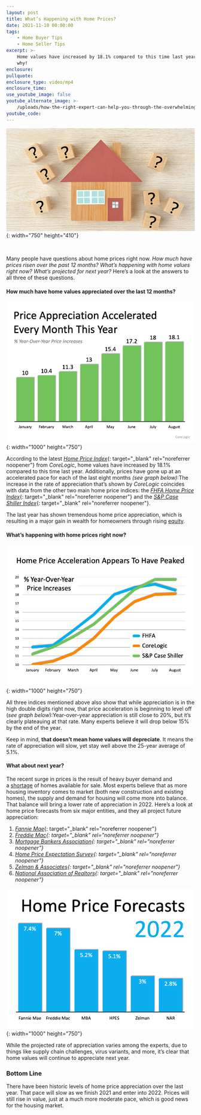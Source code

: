 ```yaml
---
layout: post
title: What’s Happening with Home Prices?
date: 2021-11-10 00:00:00
tags:
    - Home Buyer Tips
    - Home Seller Tips
excerpt: >-
    Home values have increased by 18.1% compared to this time last year. Here's
    why!
enclosure:
pullquote:
enclosure_type: video/mp4
enclosure_time:
use_youtube_image: false
youtube_alternate_image: >-
    /uploads/how-the-right-expert-can-help-you-through-the-overwhelming-market-61.png
youtube_code:
---
```

<!-- wp:cover {"url":"https://files.mykcm.com/2021/11/05135352/20211110-KCM-Share.jpg","style":{"color":{}}} --><!-- wp:paragraph {"fontSize":"large"} -->

![](/uploads/20211110-kcm-share.jpg){: width="750" height="410"}
<!-- /wp:paragraph --><!-- /wp:cover --><!-- wp:paragraph -->

&nbsp;
<!-- /wp:paragraph --><!-- wp:paragraph -->

Many people have questions about home prices right now.&nbsp;*How much have prices risen over the past 12 months? What’s happening with home values right now? What’s projected for next year?*&nbsp;Here’s a look at the answers to all three of these questions.
<!-- /wp:paragraph --><!-- wp:heading {"level":4} -->

#### **How much have home values appreciated over the last 12 months?**<!-- /wp:heading --><!-- wp:image {"align":"center","id":99865,"linkDestination":"custom"} -->

![](/uploads/20211110-mem-eng-1.png){: width="1000" height="750"}
<!-- /wp:image --><!-- wp:paragraph -->

According to the latest&nbsp;[*Home Price Index*](https://www.corelogic.com/intelligence/u-s-home-price-insights/){: target="_blank" rel="noreferrer noopener"}&nbsp;from&nbsp;*CoreLogic*, home values have increased by 18.1% compared to this time last year. Additionally, prices have gone up at an accelerated pace for each of the last eight months&nbsp;*(see graph below)*\:The increase in the rate of appreciation that’s shown by&nbsp;*CoreLogic*&nbsp;coincides with data from the other two main home price indices: the&nbsp;[*FHFA Home Price Index*](https://www.fhfa.gov/AboutUs/Reports/ReportDocuments/FHFA-HPI-Monthly-10262021.pdf){: target="_blank" rel="noreferrer noopener"}&nbsp;and the&nbsp;[*S&P Case Shiller Index*](https://www.spglobal.com/spdji/en/documents/indexnews/announcements/20211026-1444567/1444567_cshomeprice-release-1026.pdf){: target="_blank" rel="noreferrer noopener"}.
<!-- /wp:paragraph --><!-- wp:paragraph -->

The last year has shown tremendous home price appreciation, which is resulting in a major gain in wealth for homeowners through rising&nbsp;[equity](https://www.mykcm.com/2021/10/22/your-home-equity-is-growing-infographic/).
<!-- /wp:paragraph --><!-- wp:heading {"level":4} -->

#### **What’s happening with home prices right now?**<!-- /wp:heading --><!-- wp:image {"align":"center","id":99866,"linkDestination":"custom"} -->

![](/uploads/20211110-mem-eng-2.png){: width="1000" height="750"}
<!-- /wp:image --><!-- wp:paragraph -->

All three indices mentioned above also show that while appreciation is in the high double digits right now, that price acceleration is beginning to level off (*see graph below*):Year-over-year appreciation is still close to 20%, but it’s clearly plateauing at that rate. Many experts believe it will drop below 15% by the end of the year.
<!-- /wp:paragraph --><!-- wp:paragraph -->

Keep in mind,&nbsp;**that doesn’t mean home values will depreciate**. It means the rate of appreciation will slow, yet stay well above the 25-year average of 5.1%.
<!-- /wp:paragraph --><!-- wp:heading {"level":4} -->

#### **What about next year?**<!-- /wp:heading --><!-- wp:paragraph -->

The recent surge in prices is the result of heavy buyer demand and a&nbsp;[shortage](https://www.mykcm.com/2021/10/26/there-are-more-homes-available-now-than-there-were-this-spring/)&nbsp;of homes available for sale. Most experts believe that as more housing inventory comes to market (both new construction and existing homes), the supply and demand for housing will come more into balance. That balance will bring a lower rate of appreciation in 2022. Here’s a look at home price forecasts from six major entities, and they all project future appreciation:
<!-- /wp:paragraph --><!-- wp:list {"ordered":true} -->

1. [*Fannie Mae*](https://www.fanniemae.com/research-and-insights/forecast){: target="_blank" rel="noreferrer noopener"}
2. *[Freddie Mac](http://www.freddiemac.com/research/forecast/index.page){: target="_blank" rel="noreferrer noopener"}*
3. *[Mortgage Bankers Association](https://www.mba.org/news-research-and-resources/research-and-economics/forecasts-and-commentary){: target="_blank" rel="noreferrer noopener"}*
4. *[Home Price Expectation Survey](https://pulsenomics.com/surveys/#home-price-expectations){: target="_blank" rel="noreferrer noopener"}*
5. *[Zelman & Associates](https://www.zelmanassociates.com/){: target="_blank" rel="noreferrer noopener"}*
6. *[National Association of Realtors](https://cdn.nar.realtor/sites/default/files/documents/forecast-Q4-2021-us-economic-outlook-10-28-2021.pdf){: target="_blank" rel="noreferrer noopener"}*<!-- /wp:list --><!-- wp:image {"align":"center","id":99867,"linkDestination":"custom"} -->

![](/uploads/20211110-mem-eng-3.png){: width="1000" height="750"}
<!-- /wp:image --><!-- wp:paragraph -->

While the projected rate of appreciation varies among the experts, due to things like supply chain challenges, virus variants, and more, it’s clear that home values will continue to appreciate next year.
<!-- /wp:paragraph --><!-- wp:heading {"level":3} -->

### **Bottom Line**<!-- /wp:heading --><!-- wp:paragraph -->

There have been historic levels of home price appreciation over the last year. That pace will slow as we finish 2021 and enter into 2022. Prices will still rise in value, just at a much more moderate pace, which is good news for the housing market.
<!-- /wp:paragraph -->
